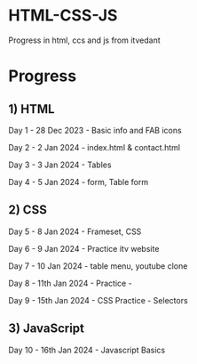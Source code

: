 # HTML-CSS-JS

Progress in html, ccs and js from itvedant

# Progress 

## 1) HTML 

Day 1 - 28 Dec 2023 - Basic info and FAB icons

Day 2 - 2 Jan 2024 - index.html & contact.html

Day 3 - 3 Jan 2024 - Tables

Day 4 - 5 Jan 2024 - form, Table form

## 2) CSS

Day 5 - 8 Jan 2024 - Frameset, CSS 

Day 6 - 9 Jan 2024 - Practice itv website 

Day 7 - 10 Jan 2024 - table menu, youtube clone 

Day 8 - 11th Jan 2024 - Practice -

Day 9 - 15th Jan 2024 - CSS Practice - Selectors

## 3) JavaScript

Day 10 - 16th Jan 2024 - Javascript Basics
